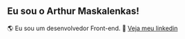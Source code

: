 ## Eu sou o Arthur Maskalenkas!

🌎 Eu sou um desenvolvedor Front-end.
💼 <a href="https://www.linkedin.com/in/arthur-maskalenkas-915431214/">Veja meu linkedin</a>
<br/>
